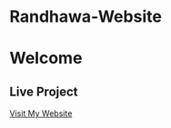 # Randhawa-Website
# Welcome
## Live Project
[Visit My Website](https://your-username.github.io/crown-eng/)


